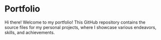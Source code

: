 # Portfolio

Hi there! Welcome to my portfolio! This GitHub repository contains the source files for my personal projects, where I showcase various endeavors, skills, and achievements.

